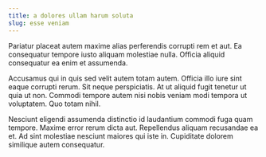 ```yaml
---
title: a dolores ullam harum soluta
slug: esse veniam
---
```


Pariatur placeat autem maxime alias perferendis corrupti rem et aut. Ea consequatur tempore iusto aliquam molestiae nulla. Officia aliquid consequatur ea enim et assumenda.

Accusamus qui in quis sed velit autem totam autem. Officia illo iure sint eaque corrupti rerum. Sit neque perspiciatis. At ut aliquid fugit tenetur ut quia ut non. Commodi tempore autem nisi nobis veniam modi tempora ut voluptatem. Quo totam nihil.

Nesciunt eligendi assumenda distinctio id laudantium commodi fuga quam tempore. Maxime error rerum dicta aut. Repellendus aliquam recusandae ea et. Ad sint molestiae nesciunt maiores qui iste in. Cupiditate dolorem similique autem consequatur.
